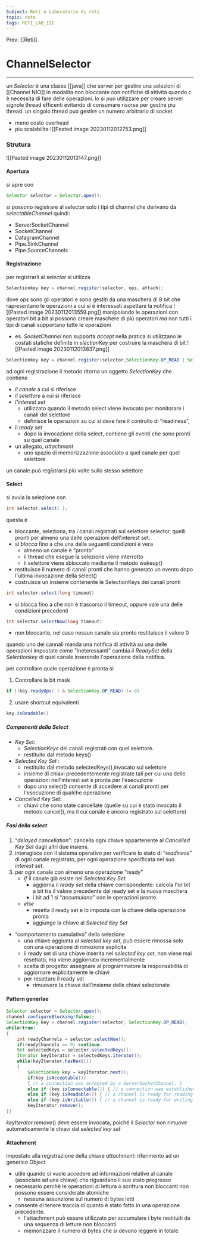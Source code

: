 ```yaml
---
Subject: Reti e Laboratorio di reti
topic: nota
tags: RETI_LAB_III
---
```


Prev: [[Reti]]

# ChannelSelector
---
un _Selector_  è una classe [[java]] che server per gestire una selezioni di [[Channel NIO]] in modalita non bloccante con notifiche di attività quando c è necessita di fare delle operazioni.
lo si puo utilizzare per creare server signole thread efficenti evitando di consumare risorse per gestire piu thread.
un singolo thread puo gestire un numero arbitrario di socket
- meno costo overhead
- piu scalabilita
![[Pasted image 20230112012753.png]]

### Strutura
![[Pasted image 20230112013147.png]]
#### Apertura
si apre con 
```java
Selector selector = Selector.open();
```
si possono registrare al selector solo i tipi di channel che derivano da _selectableChannel_ quindi:
-  ServerSocketChannel 
- SocketChannel 
- DatagramChannel 
- Pipe.SinkChannel 
- Pipe.SourceChannels

#### Registrazione
per registrarli al _selector_ si utilizza 
```java
Selectionkey key = channel.register(selector, ops, attach);
```
dove _ops_ sono gli operatori e sono gestiti da una maschera di 8 bit che rapresentano le operazioni a cui si è interessati aspettare la notifica
![[Pasted image 20230112013559.png]]
manipolando le operazioni con operatori bit a bit si possono creare maschere di più operatori _ma_ non tutti i tipi di canali supportano tutte le operazioni
- es. _SocketChannel_ non supporta _accept_
nella pratica si utilizzano le costati statiche definite in _slectionKey_ per costruire la maschera di bit
![[Pasted image 20230112013837.png]]
```java
Selectionkey key = channel.register(selector,SelectionKey.OP_READ | SelectionKey.OP_WRITE);
```
ad ogni registrazione il metodo ritorna un oggetto _SelectionKey_ che contiene
- _il canale_ a cui si riferisce 
- _il selettore_ a cui si riferisce 
- _l'interest set_ 
	- utilizzato quando il metodo select viene invocato per monitorare i canali del selettore 
	- definisce le operazioni su cui si deve fare il controllo di “readiness”, 
- il _ready set_ 
	- dopo la invocazione della select, contiene gli eventi che sono pronti su quel canale  
- un allegato, _attachment_ 
	- uno spazio di memorizzazione associato a quel canale per quel selettore

un canale può registrarsi più volte sullo stesso selettore


#### Select
si avvia la selezione con 
```java
int selector.select( ); 
```
questa è
- bloccante, seleziona, tra i canali registrati sul selettore selector, quelli pronti per almeno una delle operazioni dell'interest set. 
- si _blocca_ fino a che una delle seguenti condizioni è vera 
	- almeno un canale è “pronto” 
	- il thread che esegue la selezione viene interrotto 
	- il selettore viene sbloccato mediante il metodo wakeup() 
- restituisce il numero di canali pronti che hanno generato un evento dopo l'ultima invocazione della select() 
- costruisce un insieme contenente le SelectionKeys dei canali pronti 
```java
int selector.select(long timeout)
```
- si blocca fino a che non è trascorso il timeout, oppure vale una delle condizioni precedenti 
```java
int selector.selectNow(long timeout)
```
- non bloccante, nel caso nessun canale sia pronto restituisce il valore 0


quando uno dei cannali manda una notifica di attività su una delle operazioni impostate come "ineteressanti" cambia il _ReadySet_ della _Selectionkey_ di quel canale inserendo l'operazione della notifica.

per controllare quale operazione è pronta si 
1. Controllare la bit mask
```java
if ((key.readyOps( ) & SelectionKey.OP_READ) != 0)
```
2. usare shortcut equivalenti
```java
key.isReadable()
```

##### Componenti della Select
- _Key Set_: 
	- _SelectionKeys_ dei canali registrati con quel selettore. 
	- restituito dal metodo keys() 
- _Selected Key Set_ :
	- restituito dal metodo selectedKeys(),invocato sul selettore 
	- insieme di chiavi precedentemente registrate tali per cui una delle operazioni nell'interest set è pronta per l'esecuzione 
	- dopo una select() consente di accedere ai canali pronti per l'esecuzione di qualche operazione 
- _Cancelled Key Set_: 
	- chiavi che sono state cancellate (quelle su cui è stato invocato il metodo cancel(), ma il cui canale è ancora registrato sul selettore)


##### Fasi della select
1. “_delayed cancellation_”: cancella ogni chiave appartenente al _Cancelled Key Set_ dagli altri due insiemi. 
2. interagisce con il sistema operativo per verificare lo stato di “_readiness_” di ogni canale registrato, per ogni operazione specificata nel suo _interest set_. 
3. per ogni canale con almeno una operazione “ready” 
	- _if_ il canale già esiste nel _Selected Key Set_ 
		- aggiorna il _ready set_ della chiave corrispondente: calcola l'or bit a bit tra il valore precedente del ready set e la nuova maschera 
		- i bit ad 1 si “_accumulano_” con le operazioni pronte. 
	- _else_  
		- resetta il ready set e lo imposta con la chiave della operazione pronta 
		- aggiunge la chiave al _Selected Key Set_


- “comportamento cumulativo” della selezione 
	- una chiave aggiunta al _selected key set_, può essere rimossa solo con una operazione di rimozione esplicita 
	- il ready set di una chiave inserita nel _selected key set_, non viene mai resettato, ma viene aggiornato incrementalmente 
	- scelta di progetto: assegnare al programmatore la responsabilità di aggiornare esplicitamente le chiavi 
	- per resettare il ready set 
		- rimuovere la chiave dall'insieme delle chiavi selezionate

#### Pattern generlae
```java
Selector selector = Selector.open();
channel.configureBlocking(false);
SelectionKey key = channel.register(selector, SelectionKey.OP_READ);
while(true) 
{
	int readyChannels = selector.selectNow();
	if(readyChannels == 0) continue;
	Set selectedKeys = selector.selectedKeys(); 
	Iterator keyIterator = selectedKeys.iterator();
	while(keyIterator.hasNext()) 
	{
		SelectionKey key = keyIterator.next();
		if(key.isAcceptable()) 
		{ // a connection was accepted by a ServerSocketChannel. } 
		else if (key.isConnectable()) { // a connection was established with a remote Server (client side) }
		else if (key.isReadable()) { // a channel is ready for reading }
		else if (key.isWritable()) { // a channel is ready for writing }
		keyIterator.remove(); 
}}
```
_keyIterator.remove_() deve essere invocata, poiché il _Selector_ non rimuove automaticamente le chiavi dal _selected key set_ 

#### Attachment
impostato alla registrazione della chiave
_attachment_: riferimento ad un generico Object 
- utile quando si vuole accedere ad informazioni relative al canale (associato ad una chiave) che riguardano il suo stato pregresso 
- necessario perchè le operazioni di lettura o scrittura non bloccanti non possono essere considerate atomiche 
	- nessuna assunzione sul numero di bytes letti 
- consente di tenere traccia di quanto è stato fatto in una operazione precedente. 
	- l'attachment può essere utilizzato per accumulare i byte restituiti da una sequenza di letture non bloccanti 
	- memorizzare il numero di bytes che si devono leggere in totale.
